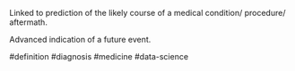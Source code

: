 Linked to prediction of the likely course of a medical condition/ procedure/ aftermath.

Advanced indication of a future event.

#definition #diagnosis #medicine #data-science